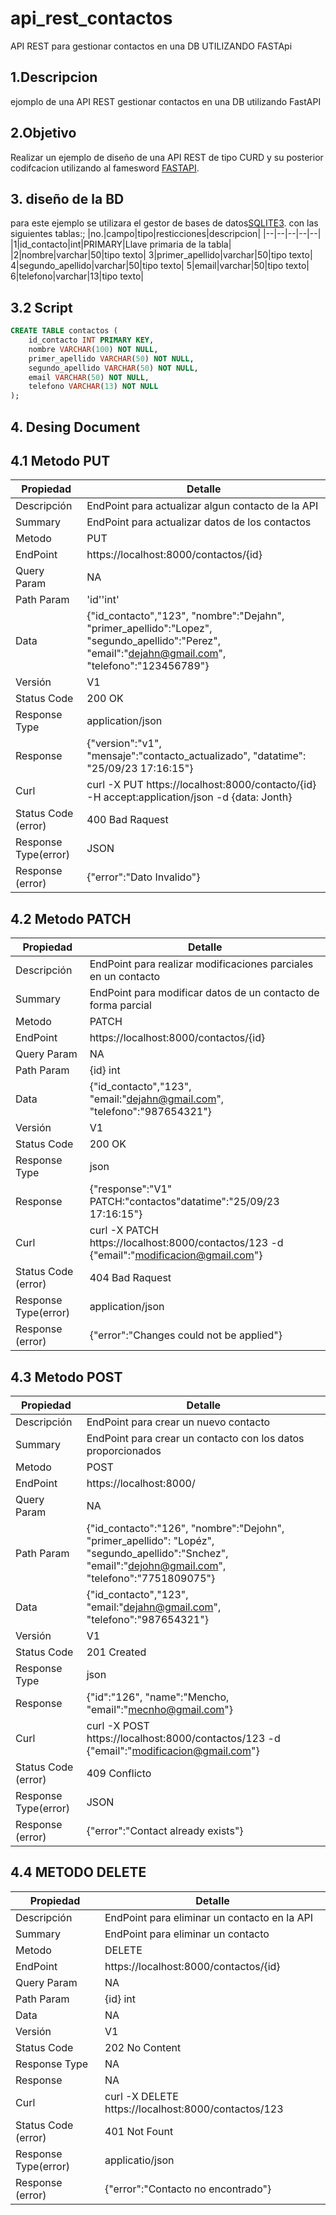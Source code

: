 # api_rest_contactos

API REST para gestionar contactos en una DB UTILIZANDO FASTApi
## 1.Descripcion
ejomplo de una API REST gestionar contactos en una DB utilizando FastAPI

## 2.Objetivo
Realizar un ejemplo de diseño de una  API REST de tipo CURD y su posterior codifcacion utilizando al famesword  [FASTAPI](https://fastapi.tiangolo.com/).

## 3. diseño de la BD
para este ejemplo se utilizara el gestor de bases de datos[SQLITE3](https://sqlite.org). con las siguientes tablas:;
|no.|campo|tipo|resticciones|descripcion|
|--|--|--|--|--|
|1|id_contacto|int|PRIMARY|Llave primaria de la tabla|
|2|nombre|varchar|50|tipo texto|
3|primer_apellido|varchar|50|tipo texto|
4|segundo_apellido|varchar|50|tipo texto|
5|email|varchar|50|tipo texto|
6|telefono|varchar|13|tipo texto|

## 3.2 Script

```sql
CREATE TABLE contactos (
    id_contacto INT PRIMARY KEY,
    nombre VARCHAR(100) NOT NULL,
    primer_apellido VARCHAR(50) NOT NULL,
    segundo_apellido VARCHAR(50) NOT NULL,
    email VARCHAR(50) NOT NULL,
    telefono VARCHAR(13) NOT NULL
);
```
## 4. Desing Document

## 4.1 Metodo PUT

|Propiedad|Detalle|
|--|--|
|Descripción|EndPoint para actualizar algun contacto de la API|
|Summary|EndPoint para actualizar datos de los contactos|
|Metodo|PUT|
|EndPoint|https://localhost:8000/contactos/{id}|
|Query Param|NA|
|Path Param|'id''int'|
|Data|{"id_contacto","123", "nombre":"Dejahn", "primer_apellido":"Lopez", "segundo_apellido":"Perez", "email":"dejahn@gmail.com", "telefono":"123456789"}|
|Versión|V1|
|Status Code|200 OK|
|Response Type|application/json|
|Response|{"version":"v1", "mensaje":"contacto_actualizado", "datatime": "25/09/23 17:16:15"}|
|Curl|curl -X PUT https://localhost:8000/contacto/{id} -H accept:application/json -d {data: Jonth}|
|Status Code (error)|400 Bad Raquest|
|Response Type(error)|JSON|
|Response (error)|{"error":"Dato Invalido"}|

## 4.2 Metodo PATCH

|Propiedad|Detalle|
|--|--|
|Descripción|EndPoint para realizar modificaciones parciales en un contacto|
|Summary|EndPoint para modificar datos de un contacto de forma parcial|
|Metodo|PATCH|
|EndPoint|https://localhost:8000/contactos/{id}|
|Query Param|NA|
|Path Param|{id} int|
|Data|{"id_contacto","123", "email:"dejahn@gmail.com", "telefono":"987654321"}|
|Versión|V1|
|Status Code|200 OK|
|Response Type|json|
|Response|{"response":"V1" PATCH:"contactos"datatime":"25/09/23 17:16:15"}|
|Curl|curl -X PATCH https://localhost:8000/contactos/123 -d {"email":"modificacion@gmail.com"}|
|Status Code (error)|404 Bad Raquest|
|Response Type(error)|application/json|
|Response (error)|{"error":"Changes could not be applied"}|

## 4.3 Metodo POST

|Propiedad|Detalle|
|--|--|
|Descripción|EndPoint para crear un nuevo contacto|
|Summary|EndPoint para crear un contacto con los datos proporcionados|
|Metodo|POST|
|EndPoint|https://localhost:8000/|
|Query Param|NA|
|Path Param|{"id_contacto":"126", "nombre":"Dejohn", "primer_apellido": "Lopéz", "segundo_apellido":"Snchez", "email":"dejohn@gmail.com", "telefono":"7751809075"}|
|Data|{"id_contacto","123", "email:"dejahn@gmail.com", "telefono":"987654321"}|
|Versión|V1|
|Status Code|201 Created|
|Response Type|json|
|Response|{"id":"126", "name":"Mencho, "email":"mecnho@gmail.com"}|
|Curl|curl -X POST https://localhost:8000/contactos/123 -d {"email":"modificacion@gmail.com"}|
|Status Code (error)|409 Conflicto|
|Response Type(error)|JSON|
|Response (error)|{"error":"Contact already exists"}|

## 4.4 METODO DELETE

|Propiedad|Detalle|
|--|--|
|Descripción|EndPoint para eliminar un contacto en la API|
|Summary|EndPoint para eliminar un contacto|
|Metodo|DELETE|
|EndPoint|https://localhost:8000/contactos/{id}|
|Query Param|NA|
|Path Param|{id} int|
|Data|NA|
|Versión|V1|
|Status Code|202 No Content|
|Response Type|NA|
|Response|NA|
|Curl|curl -X DELETE https://localhost:8000/contactos/123|
|Status Code (error)|401 Not Fount|
|Response Type(error)|applicatio/json|
|Response (error)|{"error":"Contacto no encontrado"}|
